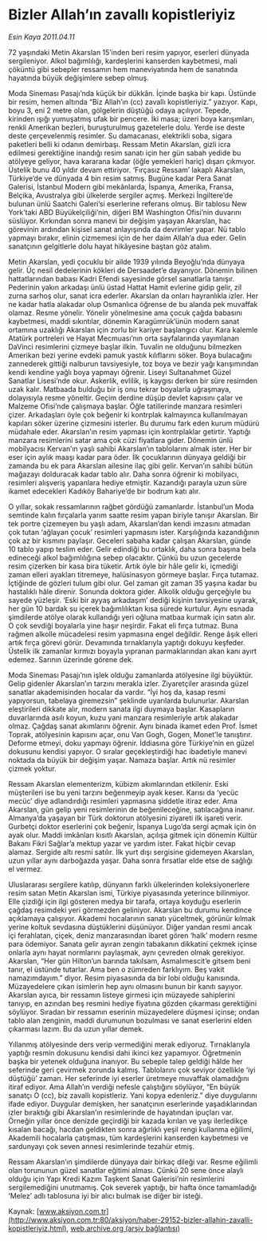 # Bizler Allah’ın zavallı kopistleriyiz

*Esin Kaya 2011.04.11*

<font class="agenda2NewsSpot">
 72 yaşındaki Metin Akarslan 15’inden beri resim yapıyor, eserleri dünyada sergileniyor. Alkol bağımlılığı, kardeşlerini kanserden kaybetmesi, mali çöküntü gibi sebepler ressamın hem maneviyatında hem de sanatında hayatında büyük değişimlere sebep olmuş.
</font>
<font class="newsDetail">
 <p>
  <p class="MsoNormal">
   Moda Sineması Pasajı’nda küçük bir dükkân. İçinde başka bir kapı. Üstünde bir resim, hemen altında “Biz Allah’ın (cc) zavallı kopistleriyiz.” yazıyor. Kapı, boyu 3, eni 2 metre olan, gölgelerin düştüğü odaya açılıyor. Tepede, kirinden ışığı yumuşatmış ufak bir pencere. İki masa; üzeri boya karışımları, renkli Amerikan bezleri, buruşturulmuş gazetelerle dolu. Yerde ise deste deste çerçevelenmiş resimler. Su damacanası, elektrikli soba, sigara paketleri belli ki odanın demirbaşı. Ressam Metin Akarslan, gizli icra edilmesi gerektiğine inandığı resim sanatı için her gün sabah yedide bu atölyeye geliyor, hava kararana kadar (öğle yemekleri hariç) dışarı çıkmıyor. Üstelik bunu 40 yıldır devam ettiriyor. ‘Fırçasız Ressam’ lakaplı Akarslan, Türkiye’de ve dünyada 4 bin resim satmış. Bugüne kadar Pera Sanat Galerisi, İstanbul Modern gibi mekânlarda, İspanya, Amerika, Fransa, Belçika, Avustralya gibi ülkelerde sergiler açmış. Merkezi İngiltere’de bulunan ünlü Saatchi Galeri’si eserlerine referans olmuş. Bir tablosu New York’taki ABD Büyükelçiliği’nin, diğeri BM Washington Ofisi’nin duvarını süslüyor. Kırkından sonra manevi bir değişim yaşayan Akarslan, hac görevinin ardından kişisel sanat anlayışında da devrimler yapar. Nü tablo yapmayı bırakır, elinin çizmemesi için de her daim Allah’a dua eder. Gelin sanatçının gelgitlerle dolu hayat hikâyesine baştan göz atalım.
   <span>
   </span>
  </p>
  <p class="MsoNormal">
   Metin Akarslan, yedi çocuklu bir ailde 1939 yılında Beyoğlu’nda dünyaya gelir. Üç nesil dedelerinin kökleri de Dersaadet’e dayanıyor. Dönemin bilinen hattatlarından babası Kadri Efendi sayesinde görsel sanatlarla tanışır. Pederinin yakın arkadaşı ünlü üstad Hattat Hamit evlerine gidip gelir, zil zurna sarhoş olur, sanat icra ederler. Akarslan da onları hayranlıkla izler. Her ne kadar hatla alakadar olup Osmanlıca öğrense de bu alanda pek muvaffak olamaz. Resme yönelir. Yönelir yönelmesine ama çocuk çağda babasını kaybetmesi, maddi sıkıntılar, dönemin Karagümrük’ünün modern sanat ortamına uzaklığı Akarslan için zorlu bir kariyer başlangıcı olur. Kara kalemle Atatürk portreleri ve Hayat Mecmuası’nın orta sayfalarında yayımlanan DaVinci resimlerini çizmeye başlar ilkin. Tuvalin ne olduğunu bilmezken Amerikan bezi yerine evdeki pamuk yastık kılıflarını söker. Boya bulacağını zannederek gittiği nalburun tavsiyesiyle, toz boya ve bezir yağı karışımından kendi kendine yağlı boya yapmayı öğrenir. Liseyi Sultanahmet Güzel Sanatlar Lisesi’nde okur. Askerlik, evlilik, iş kaygısı derken bir süre resimden uzak kalır. Matbaada bulduğu bir iş onu tekrar boyalarla uğraşmaya, dolayısıyla resme yöneltir. Geçim derdine düşüp devlet kapısını çalar ve Malzeme Ofisi’nde çalışmaya başlar. Öğle tatillerinde manzara resimleri çizer. Arkadaşları öyle çok beğenir ki kontrplak kalmayınca kullanılmayan kapıları söker üzerine çizmesini isterler. Bu durumu fark eden kurum müdürü müdahale eder. Akarslan’ın resim yapması için kontrplaklar getirtir. Yaptığı manzara resimlerini satar ama çok cüzi fiyatlara gider. Dönemin ünlü mobilyacısı Kervan’ın yaşlı sahibi Akarslan’ın tablolarını almak ister. Her bir eser için aylık maaşı kadar para öder. İlk çocuklarının dünyaya geldiği bir zamanda bu ek para Akarslan ailesine ilaç gibi gelir. Kervan’ın sahibi bütün mağazayı dolduracak kadar tablo alır. Daha sonra öğrenir ki mobilyacı, resimleri alışveriş yapanlara hediye etmiştir. Kazandığı parayla uzun süre ikamet edecekleri Kadıköy Bahariye’de bir bodrum katı alır.
  </p>
  <p class="MsoNormal">
   O yıllar, sokak ressamlarının rağbet gördüğü zamanlardır. İstanbul’un Moda semtinde kalın fırçalarla yarım saatte resim yapan biriyle tanışır Akarslan. Bir tek portre çizemeyen bu yaşlı adam, Akarslan’dan kendi imzasını atmadan çok tutan ‘ağlayan çocuk’ resimleri yapmasını ister. Karşılığında kazandığının çok az bir kısmını paylaşır. Geceleri sabaha kadar çalışan Akarslan, günde 10 tablo yapıp teslim eder. Gelir edindiği bu ortaklık, daha sonra başına bela edineceği alkol bağımlılığına sebep olacaktır. Çünkü bu uzun gecelerde resim çizerken bir kasa bira tüketir. Artık öyle bir hâle gelir ki, içmediği zaman elleri ayakları titremeye, halüsinasyon görmeye başlar. Fırça tutamaz. İçtiğinde de gözleri tulum gibi olur. Gel zaman git zaman 35 yaşına kadar bu hastalıklı hâle direnir. Sonunda doktora gider. Alkolik olduğu gerçeğiyle bu sayede yüzleşir. ‘Eski bir ayyaş arkadaşım’ dediği kişinin tavsiyesine uyarak, her gün 10 bardak su içerek bağımlılıktan kısa sürede kurtulur. Aynı esnada şimdilerde atölye olarak kullandığı yeri oğluna matbaa kurmak için satın alır. O çok sevdiği boyalarla yine haşır neşirdir. Fakat eli fırça tutmaz. Buna rağmen alkolle mücadelesi resim yapmasına engel değildir. Renge âşık elleri artık fırça görevi görür. Devamında tırnaklarıyla yaptığı dokuyu keşfeder. Üstelik ilk zamanlar kırmızı boyayla yıpranan parmaklarından akan kanı ayırt edemez. Sarının üzerinde görene dek.
  </p>
  <p class="MsoNormal">
   Moda Sineması Pasajı’nın işlek olduğu zamanlarda atölyesine ilgi büyüktür. Gelip gidenler Akarslan’ın tarzını merakla izler. Ziyaretçiler arasında güzel sanatlar akademisinden hocalar da vardır. “İyi hoş da, kasap resmi yapıyorsun, tabelaya giremezsin” şeklinde uyarılarda bulunurlar. Akarslan eleştirileri dikkate alır, modern sanata ilgi duymaya başlar. Kasapların duvarlarında asılı koyun, kuzu yani manzara resimleriyle artık alakadar olmaz. Çağdaş sanat akımlarını öğrenir. Aynı binada ikamet eden Prof. İsmet Toprak, atölyesinin kapısını açar, onu Van Gogh, Gogen, Monet’le tanıştırır. Deforme etmeyi, doku yapmayı öğrenir. İddiasına göre Türkiye’nin en güzel dokusunu kendisi yapıyor. O sıralar geçekleştirdiği hac ibadetiyle manevi noktada da büyük bir değişim yaşar. Namaza başlar. Artık nü resimler çizmek yoktur.
   <span>
   </span>
  </p>
  <p class="MsoNormal">
   Ressam Akarslan elementerizm, kübizm akımlarından etkilenir. Eski müşterileri ise bu yeni tarzını beğenmeyip ayak keser. Karısı da ‘yecüc mecüc’ diye adlandırdığı resimleri yapmasına şiddetle itiraz eder. Ama Akarslan, gün gelip yeni resimlerinin de beğenileceğine, satılacağına inanır. Almanya’da yaşayan bir Türk doktorun atölyesini ziyareti ilk işareti verir. Gurbetçi doktor eserlerini çok beğenir, İspanya Lugo’da sergi açmak için ön ayak olur. Maddi imkânları kısıtlı Akarslan, açılışa gitmek için dönemin Kültür Bakanı Fikri Sağlar’a mektup yazar ve yardım ister. Fakat hiçbir cevap alamaz. Sergide altı resmi satılır. İlk yurt dışı sergisine gidemeyen Akarslan, uzun yıllar aynı darboğazda yaşar. Daha sonra fırsatlar elde etse de sağlığı el vermez.
  </p>
  <p class="MsoNormal">
   Uluslararası sergilere katılıp, dünyanın farklı ülkelerinden koleksiyonerlere resim satan Metin Akarslan ismi, Türkiye piyasasında yeterince bilinmiyor. Elle çizdiği için ilgi gösteren medya bir tarafa, ortaya koyduğu eserlerin çağdaş resimdeki yeri görmezden geliniyor. Akarslan bu durumu kendince açıklamaya çalışıyor. Akademi hocalarının sanatı yüceltmek, görünür kılmak yerine koltuk sevdasına düştüklerini düşünüyor. Diğer yandan resmi ancak içi ferahlatan, çiçek, deniz manzarasından ibaret gören ‘halk’ modern resme para ödemiyor. Sanata gelir ayıran zengin tabakanın dikkatini çekmek içinse onlarla aynı hayat normlarını paylaşmak, aynı çevreden olmak gerekiyor. Akarslan, “Her gün Hilton’un barında takılsam, Asmalımescit’e gitsem beni tanır, el üstünde tutarlar. Ama ben o zümreden farklıyım. Beş vakit namazımdayım.” diyor. Resim piyasasında da bir lobi olduğu kanısında. Müzayedelere çıkan isimlerin hep aynı olmasını bunun bir kanıtı sayıyor. Akarslan ayıca, bir ressamın listeye girmesi için müzayede sahiplerini tanıyıp, en azından beş resmini hediye fiyatına gözden çıkarması gerektiğini söylüyor. Sıradan bir ressamın eserinin müzayedelere düşmesi içinse; ondan tablo alan zenginin, maddi durumunun bozulması ve sanat eserlerini elden çıkarması lazım. Bu da uzun yıllar demek.
  </p>
  <p class="MsoNormal">
   Yıllanmış atölyesinde ders verip vermediğini merak ediyoruz. Tırnaklarıyla yaptığı resmin dokusunu kendisi dahi ikinci kez yapamıyor. Öğretmenin başka bir yetenek olduğuna inanıyor. Bu sebeple talep geldiği hâlde her seferinde geri çevirmek zorunda kalmış. Tablolarını çok seviyor özellikle ‘iyi düştüğü’ zaman. Her seferinde iyi eserler üretmeye muvaffak olamadığını itiraf ediyor. Ama Allah’ın verdiği nefesle çalıştığını söylüyor, “En büyük sanatçı O (cc), biz zavallı kopistleriz. Yani kopya edenleriz.” diye duygularını ifade ediyor. Duygular demişken, her sanatçının eserlerinde yaşadıklarından izler bıraktığı gibi Akarslan’ın resimlerinde de hayatından ipuçları var. Örneğin yıllar önce denizde geçirdiği bir kazada kırılan ve yaşı ilerledikçe kısalan bacağı, hacdan geldikten sonra ağırlıklı yeşil rengi kullanma eğilimi, Akademili hocalarla çatışması, tüm kardeşlerini kanserden kaybetmesi ve sardunyayı çok seven annesi resimlerinde tezahür etmiş.
  </p>
  <p class="MsoNormal">
   Ressam Akarslan’ın şimdilerde dünyaya dair birkaç dileği var. Resme eğilimli olan torununun güzel sanatlar eğitimi alması. Çünkü 20 sene önce alaylı olduğu için Yapı Kredi Kazım Taşkent Sanat Galerisi’nin resimlerini sergilemediğini unutmamış. Çok severek yaptığı, bir hafta önce tamamladığı ‘Melez’ adlı tablosuna iyi bir alıcı bulmak ise diğer bir isteği.
  </p>
 </p>
</font>

Kaynak: [www.aksiyon.com.tr](http://www.aksiyon.com.tr:80/aksiyon/haber-29152-bizler-allahin-zavalli-kopistleriyiz.html), [web.archive.org (arşiv bağlantısı)](http://web.archive.org/web/20110415012721/http://www.aksiyon.com.tr:80/aksiyon/haber-29152-bizler-allahin-zavalli-kopistleriyiz.html)
